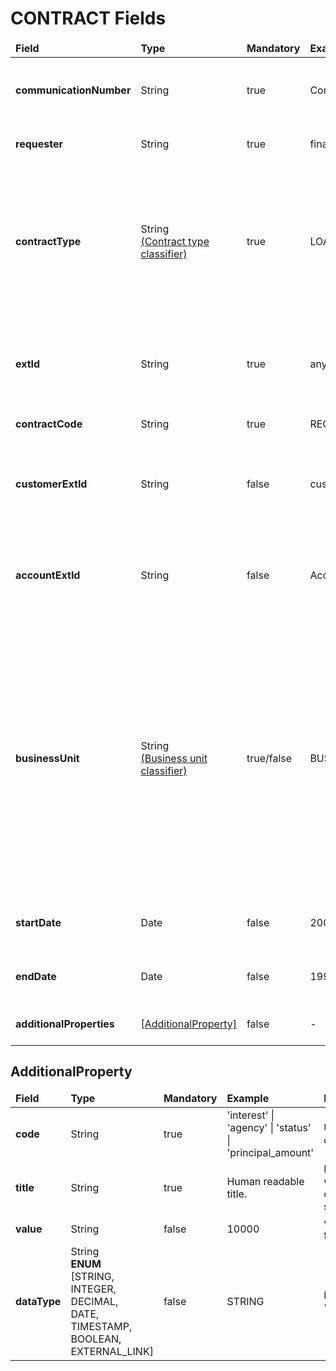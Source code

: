 # CONTRACT Fields 

<table>
	<thead>
		<tr>
			<td><b>Field</b></td>
			<td><b>Type</b></td>
			<td><b>Mandatory</b></td>
			<td><b>Example</b></td>
			<td width="600px"><b>Description</b></td>
		</tr>
	</thead>
	<tbody>
		<tr>
			<td><b>communicationNumber</b></td>
			<td>String</td>
			<td>true</td>
			<td>ComNr_000321</td>
			<td>Unique number of communication. used for risk assessment callback</td>
		</tr>
		<tr>
			<td><b>requester</b></td>
			<td>String</td>
			<td>true</td>
			<td>financial_institution</td>
			<td>Name of the system requesting web service</td>
		</tr>
		<tr>
			<td><b>contractType</b></td>
			<td>
                String <br/>
                <a href="../../Classifiers/classifiers.md">(Contract type classifier)</a>
            </td>
			<td>true</td>
			<td>LOAN_CONTRACT</td>
			<td>Type of contract for evaluation of the object.<br/>💡 Possible values will be updated during configuration period. <br/>💡 [AdditionalProperty] fields should be validated against classifier.</td>
		</tr>
		<tr>
			<td><b>extId</b></td>
			<td>String</td>
			<td>true</td>
			<td>any_contract_1232</td>
			<td>Unique external contract identifier. The identifier corresponds to the contract identifier in the financial institution</td>
		</tr>
		<tr>
			<td><b>contractCode</b></td>
			<td>String</td>
			<td>true</td>
			<td>REG74121101</td>
			<td>Contract code or number</td>
		</tr>
		<tr>
			<td><b>customerExtId</b></td>
			<td>String</td>
			<td>false</td>
			<td>cust_1232</td>
			<td>External customer identifier. The identifier corresponds to the client's identifier in the financial institution</td>
		</tr>
        <tr>
            <td><b>accountExtId</b></td>
            <td>String</td>
            <td>false</td>
            <td>Acc_0011</td>
            <td>External account identification number. Corresponds to the account's identifier in the financial institution</td>
        </tr>
		<tr>
			<td><b>businessUnit</b></td>
			<td>
                String <br/>
                <a href="../../Classifiers/classifiers.md">(Business unit classifier)</a>
            </td>
			<td>true/false</td>
			<td>BUSINESS_UNIT_NAME</td>
			<td>This parameter is mandatory only for clients utilizing a multi-organizational solution. 
            ❗<b>Omit this parameter unless instructed about it.</b>❗<br/> It serves to specify the unique identifier for the business unit. Business units are logical groupings of users and data. Each business unit can have its own set of users, permissions, and data access rules. <br/><i>(Upcoming feature)</i></td>
		</tr>
		<tr>
			<td><b>startDate</b></td>
			<td>Date</td>
			<td>false</td>
			<td>2000-01-03</td>
			<td>Contract start date or any other date that covers starting point</td>
		</tr>
		<tr>
			<td><b>endDate</b></td>
			<td>Date</td>
			<td>false</td>
			<td>1995-05-24</td>
			<td>Contract end date or any other date that covers ending point</td>
		</tr>
		<tr>
			<td><b>additionalProperties</b></td>
            <td><a href="#AdditionalProperty">[AdditionalProperty]</a></td>
			<td>false</td>
			<td>-</td>
			<td>Additional properties for contract.</td>
		</tr>
	</tbody>
</table>

## AdditionalProperty

<table>
	<thead>
		<tr>
			<td><b>Field</b></td>
			<td><b>Type</b></td>
            <td><b>Mandatory</b></td>
			<td><b>Example</b></td>
			<td><b>Description</b></td>
		</tr>
	</thead>
	<tbody>
	    <tr>
            <td><b>code</b></td>
            <td>String</td>
            <td>true</td>
            <td>'interest' | 'agency' | 'status' | 'principal_amount'</td>
            <td>Unique code</td>
	    </tr>
	    <tr>
            <td><b>title</b></td>
            <td>String</td>
            <td>true</td>
            <td>Human readable title.</td>
            <td> Description, what kind of data is stored here</td>
	    </tr>
	    <tr>
            <td><b>value</b></td>
            <td>String</td>
            <td>false</td>
            <td>10000</td>
            <td>value of field</td>
	    </tr>
	    <tr>
            <td><b>dataType</b></td>
            <td>String<br/><b>ENUM</b><br/>[STRING,<br/> INTEGER,<br/> DECIMAL,<br/> DATE,<br/> TIMESTAMP,<br/> BOOLEAN,<br/> EXTERNAL_LINK]</td>
            <td>false</td>
            <td>STRING</td>
            <td>Default 'STRING'</td>
	    </tr>
	</tbody>
</table>
